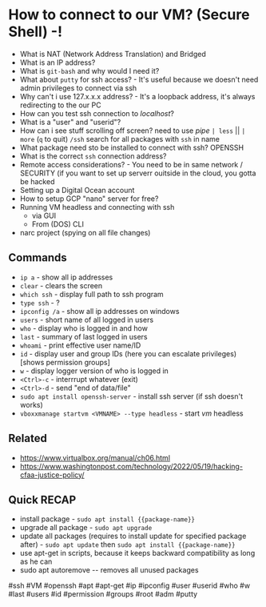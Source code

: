 # How to connect to our VM? (Secure Shell) -!

* What is NAT (Network Address Translation) and Bridged
* What is an IP address?
* What is `git-bash` and why would I need it?
* What about `putty` for ssh access? - It's useful because we doesn't need admin privileges to connect via ssh
* Why can't i use 127.x.x.x address? - It's a loopback address, it's always redirecting to the our PC
* How can you test ssh connection to *localhost*?
* What is a "user" and "userid"?
* How can i see stuff scrolling off screen? need to use *pipe* `| less` || `| more` (`q` to quit) `/ssh` 
search for all packages with `ssh` in name
* What package need sto be installed to connect with ssh? OPENSSH
* What is the correct `ssh` connection address?
* Remote access considerations? - You need to be in same network / SECURITY (if you want to set up serverr ouitside in the cloud, you gotta be hacked
* Setting up a Digital Ocean account
* How to setup GCP "nano" server for free?
* Running VM headless and connecting with ssh
  * via GUI
  * From (DOS) CLI
* narc project (spying on all file changes)


## Commands
*  `ip a` - show all ip addresses
*  `clear` - clears the screen
*  `which ssh` - display full path to ssh program
*  `type ssh` - ?
*  `ipconfig /a` - show all ip addresses on windows
*  `users` - short name of all logged in users
*  `who` - display who is logged in and how
*  `last` - summary of last logged in users
*  `whoami` - print effective user name/ID
*  `id` - display user and group IDs (here you can escalate privileges) [shows permission groups]
*  `w` - display logger version of who is logged in
*  `<Ctrl>-c` - interrrupt whatever (exit)
*  `<Ctrl>-d` - send "end of data/file"
*  `sudo apt install openssh-server` - install ssh server (if ssh doesn't works)
*  `vboxxmanage startvm <VMNAME> --type headless` - start *vm* headless

## Related

* https://www.virtualbox.org/manual/ch06.html
* https://www.washingtonpost.com/technology/2022/05/19/hacking-cfaa-justice-policy/


## Quick RECAP

* install package - `sudo apt install {{package-name}}`
* upgrade all package - `sudo apt upgrade`
* update all packages (requires to install update for specified package after) - `sudo apt update` then `sudo apt install {{package-name}}`
* use apt-get in scripts, because it keeps backward compatibility as long as he can
* sudo apt autoremove -- removes all unused packages


#ssh #VM #openssh #apt #apt-get #ip #ipconfig #user #userid #who #w #last #users #id #permission #groups #root #adm #putty
